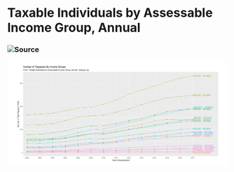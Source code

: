 # Taxable Individuals by Assessable Income Group, Annual
### ![Source](https://data.gov.sg/dataset/taxable-individuals-by-assessable-income-group-annual?view_id=9ba609ea-c65f-4630-a48e-4c562b5337bc&resource_id=65913425-8a0d-47ca-b9f7-569bca3ac688)

![Tax Plot](tax_plot.png)
